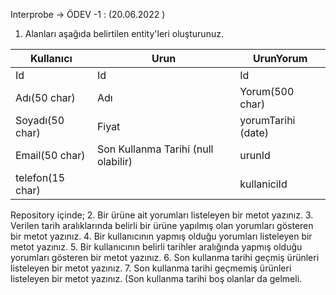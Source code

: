 Interprobe -> ÖDEV -1 : (20.06.2022 )

1. Alanları aşağıda belirtilen entity'leri oluşturunuz.

| Kullanıcı | Urun | UrunYorum |
|---|---|---|
| Id  | Id  |  Id |
| Adı(50 char) | Adı  | Yorum(500 char)  |
| Soyadı(50 char) | Fiyat  | yorumTarihi (date)  |
| Email(50 char) | Son Kullanma Tarihi (null olabilir)  | urunId |
| telefon(15 char) |   | kullaniciId |

Repository içinde;
2. Bir ürüne ait yorumları listeleyen bir metot yazınız.
3. Verilen tarih aralıklarında belirli bir ürüne yapılmış olan yorumları gösteren bir metot yazınız.
4. Bir kullanıcının yapmış olduğu yorumları listeleyen bir metot yazınız.
5. Bir kullanıcının belirli tarihler aralığında yapmış olduğu yorumları gösteren bir metot yazınız.
6. Son kullanma tarihi geçmiş ürünleri listeleyen bir metot yazınız.
7. Son kullanma tarihi geçmemiş ürünleri listeleyen bir metot yazınız. (Son kullanma tarihi boş
   olanlar da gelmeli.